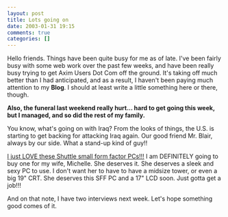 ```yaml
---
layout: post
title: Lots going on
date: 2003-01-31 19:15
comments: true
categories: []
---
```

Hello friends. Things have been quite busy for me as of late. I've been fairly busy with some web work over the past few weeks, and have been really busy trying to get Axim Users Dot Com off the ground. It's taking off much better than I had anticipated, and as a result, I haven't been paying much attention to my <b>Blog</b>. I should at least write a little something here or there, though.

<b>Also, the funeral last weekend really hurt... hard to get going this week, but I managed, and so did the rest of my family.</b>

You know, what's going on with Iraq? From the looks of things, the U.S. is starting to get backing for attacking Iraq again. Our good friend Mr. Blair, always by our side. What a stand-up kind of guy!!

<a href="http://www.gamepc.com/labs/view_content.asp?id=sn41g2&page=1&bhcp=1">I just LOVE these Shuttle small form factor PCs!!!</a> I am DEFINITELY going to buy one for my wife, Michelle. She deserves it. She deserves a sleek and sexy PC to use. I don't want her to have to have a midsize tower, or even a big 19" CRT. She deserves this SFF PC and a 17" LCD soon. Just gotta get a job!!!

And on that note, I have two interviews next week. Let's hope something good comes of it.
